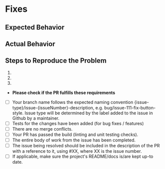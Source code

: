 # Fixes #

## Expected Behavior

## Actual Behavior

## Steps to Reproduce the Problem

  1.
  2.
  3.

* **Please check if the PR fulfills these requirements**
- [ ] Your branch name follows the expected naming convention
{issue-type}/issue-{issueNumber}-description, e.g. bug/issue-111-fix-button-style.
Issue type will be determined by the label added to the issue in Github by a maintainer.
- [ ] Tests for the changes have been added (for bug fixes / features)
- [ ] There are no merge conflicts.
- [ ] Your PR has passed the build (linting and unit testing checks).
- [ ] The entire body of work from the issue has been completed.
- [ ] The issue being resolved should be included in the description of the
PR with a reference to it, using #XX, where XX is the issue number.
- [ ] If applicable, make sure the project's README/docs is/are kept up-to date.

